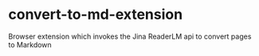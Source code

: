 # convert-to-md-extension
Browser extension which invokes the Jina ReaderLM api to convert pages to Markdown
